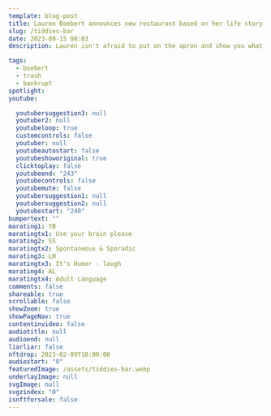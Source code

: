 ```yaml
---
template: blog-post
title: Lauren Boebert announces new restaurant based on her life story
slug: /tiddies-bar
date: 2023-09-15 08:03
description: Lauren isn't afraid to put on the apron and show you what she's got!

tags:
  - boebert
  - trash
  - bankrupt
spotlight:
youtube:

  youtubersuggestion3: null
  youtuber2: null
  youtubeloop: true
  customcontrols: false
  youtuber: null
  youtubeautostart: false
  youtubeshoworiginal: true
  clicktoplay: false
  youtubeend: "243"
  youtubecontrols: false
  youtubemute: false
  youtubersuggestion1: null
  youtubersuggestion2: null
  youtubestart: "240"
bumpertext: ""
marating1: YB
maratingtx1: Use your brain please
marating2: SS
maratingtx2: Spontaneous & Sporadic
marating3: LH
maratingtx3: It's Humor - laugh
marating4: AL
maratingtx4: Adult Language
comments: false
shareable: true
scrollable: false
showZoom: true
showPageNav: true
contentinvideo: false
audiotitle: null
audioend: null
liarliar: false
nftdrop: 2023-02-09T10:00:00
audiostart: "0"
featuredImage: /assets/tiddies-bar.webp
underlayImage: null
svgImage: null
svgzindex: "0"
isnftforsale: false
---
```



<!-- ## Trump wears excessive makeup in order to hide wounds that he caused himself

<br />
<div style="text-align:left;">
During Trump's administration, it apparently had became all too common in the White House to find the limp body of the asphyxiophilic ex-Predident, usually naked and with genitalia in hand. Often with weird sex toys present and pornographic material that appeared to be photoshopped photos of Ivanka.
<br /><br />

Trump is said to be addicted to nitro poppers and Autoerotic Asphyxiation: A Dangerous Sexual Practice that involves hanging oneself while masturbating.
<br /><br />
With evidence of masturbatory activity, the presence of sexually stimulating paraphernalia, the use of bondage, interconnecting restraints show that he has a very dysfunctional sex life and probably explains his numerous wives and mistresses.
<br /><br />
Attempts to increase masturbatory sensations by reducing the oxygen to the brain may be attempted through a noose or ligature around the neck or nitrous oxide injected into a bag over the head. Oxygen deprivation, danger, and fantasy combine to bring heightened sexual gratification to those who engage in such activities. 
<br /><br />
Death from such an activity may result from failures of the victim's psychological mechanism, the self-rescue device, and the victim's judgment and ability to control a self-endangering fantasy scenario. 
</div> -->

